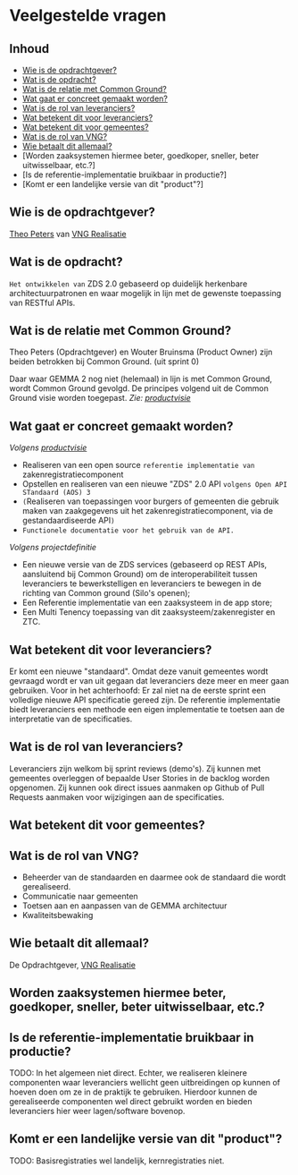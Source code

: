 # Veelgestelde vragen

## Inhoud

* [Wie is de opdrachtgever?](#wie-is-de-opdrachtgever)
* [Wat is de opdracht?](#wat-is-de-opdracht)
* [Wat is de relatie met Common Ground?](#wat-is-de-relatie-met-common-ground)
* [Wat gaat er concreet gemaakt worden?](#wat-gaat-er-concreet-gemaakt-worden)
* [Wat is de rol van leveranciers?](#wat-is-de-rol-van-leveranciers)
* [Wat betekent dit voor leveranciers?](#wat-betekent-dit-voor-leveranciers)
* [Wat betekent dit voor gemeentes?](#wat-betekent-dit-voor-gemeentes)
* [Wat is de rol van VNG?](#wat-is-de-rol-van-vng)
* [Wie betaalt dit allemaal?](#wie-betaalt-dit-allemaal)
* [Worden zaaksystemen hiermee beter, goedkoper, sneller, beter uitwisselbaar, etc.?]
* [Is de referentie-implementatie bruikbaar in productie?]
* [Komt er een landelijke versie van dit "product"?]


## Wie is de opdrachtgever?

[Theo Peters](https://github.com/TheoVNGPeters) van [VNG Realisatie](https://github.com/VNG-Realisatie/)

## Wat is de opdracht?

`Het ontwikkelen van` ZDS 2.0 gebaseerd op duidelijk herkenbare architectuurpatronen en waar mogelijk in lijn met de gewenste toepassing van RESTful APIs.

## Wat is de relatie met Common Ground?

Theo Peters (Opdrachtgever) en Wouter Bruinsma (Product Owner) zijn beiden betrokken bij Common Ground. (uit sprint 0)

Daar waar GEMMA 2 nog niet (helemaal) in lijn is met Common Ground, wordt Common Ground gevolgd. De principes volgend uit de Common Ground visie worden toegepast. _Zie: [productvisie](./productvisie.md)_

## Wat gaat er concreet gemaakt worden?

_Volgens [productvisie](./productvisie.md#realisatie)_

* Realiseren van een open source `referentie implementatie van` zakenregistratiecomponent
* Opstellen en realiseren van een nieuwe "ZDS" 2.0 API `volgens Open API STandaard (AOS) 3`
* `(`Realiseren van toepassingen voor burgers of gemeenten die gebruik maken van zaakgegevens uit het zakenregistratiecomponent, via de gestandaardiseerde API`)`
* `Functionele documentatie voor het gebruik van de API.`

_Volgens projectdefinitie_

* Een nieuwe versie van de ZDS services (gebaseerd op REST APIs, aansluitend bij Common Ground) om de
interoperabiliteit tussen leveranciers te bewerkstelligen en leveranciers te bewegen in de richting van Common ground
(Silo's openen);
* Een Referentie implementatie van een zaaksysteem in de app store;
* Een Multi Tenency toepassing van dit zaaksysteem/zakenregister en ZTC.

## Wat betekent dit voor leveranciers?

Er komt een nieuwe "standaard". Omdat deze vanuit gemeentes wordt gevraagd wordt er van uit gegaan dat leveranciers deze meer en meer gaan gebruiken. Voor in het achterhoofd: Er zal niet na de eerste sprint een volledige nieuwe API specificatie gereed zijn.
De referentie implementatie biedt leveranciers een methode een eigen implementatie te toetsen aan de interpretatie van de specificaties.

## Wat is de rol van leveranciers?

Leveranciers zijn welkom bij sprint reviews (demo's). Zij kunnen met gemeentes overleggen of bepaalde User Stories in de backlog worden opgenomen. Zij kunnen ook direct issues aanmaken op Github of Pull Requests aanmaken voor wijzigingen aan de specificaties.

## Wat betekent dit voor gemeentes?


## Wat is de rol van VNG?

* Beheerder van de standaarden en daarmee ook de standaard die wordt gerealiseerd.
* Communicatie naar gemeenten
* Toetsen aan en aanpassen van de GEMMA architectuur
* Kwaliteitsbewaking

## Wie betaalt dit allemaal?

De Opdrachtgever, [VNG Realisatie](https://github.com/VNG-Realisatie/)

## Worden zaaksystemen hiermee beter, goedkoper, sneller, beter uitwisselbaar, etc.?


## Is de referentie-implementatie bruikbaar in productie?

TODO: In het algemeen niet direct. Echter, we realiseren kleinere componenten waar leveranciers wellicht geen uitbreidingen op kunnen of hoeven doen om ze in de praktijk te gebruiken. Hierdoor kunnen de gerealiseerde componenten wel direct gebruikt worden en bieden leveranciers hier weer lagen/software bovenop.

## Komt er een landelijke versie van dit "product"?

TODO: Basisregistraties wel landelijk, kernregistraties niet.


